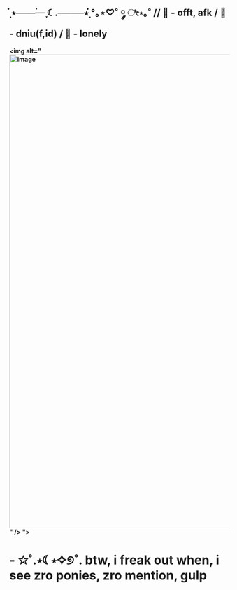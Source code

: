 ## ๋࣭ ⭑────࣪ ִֶָ☾.────⭑๋࣭  °｡⋆♡˚ ༘ ೀ⋆｡˚ // 🌙 - offt, afk / 🔴 - dniu(f,id) / 💬 - lonely

**<picture>
 <source media="(prefers-color-scheme: dark)" srcset="YOUR-DARKMODE-IMAGE">
 <source media="(prefers-color-scheme: light)" srcset="YOUR-LIGHTMODE-IMAGE">
 <img alt="<img width="1080" height="1080" alt="image" src="https://github.com/user-attachments/assets/4d10f454-cb85-456a-9232-ca7ff14ae657" />
" />
">
</picture>**
# - ✩˚.⋆☾⋆✧୭˚. btw, i freak out when, i see zro ponies, zro mention, gulp
